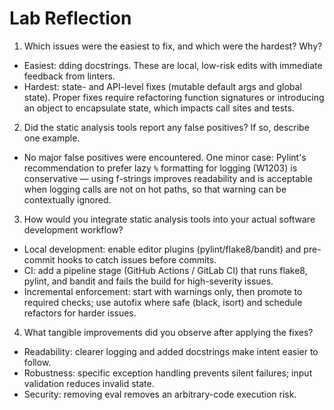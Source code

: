 # Lab Reflection

1) Which issues were the easiest to fix, and which were the hardest? Why?
- Easiest: dding docstrings. These are local, low-risk edits with immediate feedback from linters.
- Hardest: state- and API-level fixes (mutable default args and global state). Proper fixes require refactoring function signatures or introducing an object to encapsulate state, which impacts call sites and tests.

2) Did the static analysis tools report any false positives? If so, describe one example.
- No major false positives were encountered. One minor case: Pylint's recommendation to prefer lazy `%` formatting for logging (W1203) is conservative — using f-strings improves readability and is acceptable when logging calls are not on hot paths, so that warning can be contextually ignored.

3) How would you integrate static analysis tools into your actual software development workflow?
- Local development: enable editor plugins (pylint/flake8/bandit) and pre-commit hooks to catch issues before commits.
- CI: add a pipeline stage (GitHub Actions / GitLab CI) that runs flake8, pylint, and bandit and fails the build for high-severity issues.
- Incremental enforcement: start with warnings only, then promote to required checks; use autofix where safe (black, isort) and schedule refactors for harder issues.

4) What tangible improvements did you observe after applying the fixes?
- Readability: clearer logging and added docstrings make intent easier to follow.
- Robustness: specific exception handling prevents silent failures; input validation reduces invalid state.
- Security: removing eval removes an arbitrary-code execution risk.